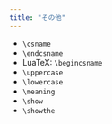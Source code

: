```yaml
---
title: "その他"
---
```


* `\csname`
* `\endcsname`
* LuaTeX: `\begincsname`
* `\uppercase`
* `\lowercase`
* `\meaning`
* `\show`
* `\showthe`
